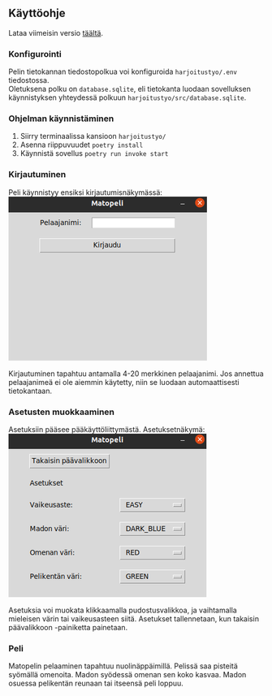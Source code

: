 ## Käyttöohje
Lataa viimeisin versio [täältä](https://github.com/DeeCaaD/ohte/releases/latest/).

### Konfigurointi
Pelin tietokannan tiedostopolkua voi konfiguroida `harjoitustyo/.env` tiedostossa.  
Oletuksena polku on `database.sqlite`, eli tietokanta luodaan sovelluksen 
käynnistyksen yhteydessä polkuun `harjoitustyo/src/database.sqlite`.

### Ohjelman käynnistäminen
1. Siirry terminaalissa kansioon ``harjoitustyo/``
2. Asenna riippuvuudet ``poetry install``
3. Käynnistä sovellus ``poetry run invoke start``

### Kirjautuminen
Peli käynnistyy ensiksi kirjautumisnäkymässä:  
![kirjautuminen](kuvat/kirjautuminen.png)

Kirjautuminen tapahtuu antamalla 4-20 merkkinen pelaajanimi.
Jos annettua pelaajanimeä ei ole aiemmin käytetty, niin se luodaan automaattisesti tietokantaan.

### Asetusten muokkaaminen
Asetuksiin pääsee pääkäyttöliittymästä. Asetuksetnäkymä:  
![asetukset](kuvat/asetukset.png)

Asetuksia voi muokata klikkaamalla pudostusvalikkoa, 
ja vaihtamalla mieleisen värin tai vaikeusasteen siitä.
Asetukset tallennetaan, kun takaisin päävalikkoon -painiketta painetaan.

### Peli
Matopelin pelaaminen tapahtuu nuolinäppäimillä. Pelissä saa pisteitä syömällä omenoita.
Madon syödessä omenan sen koko kasvaa. Madon osuessa pelikentän reunaan tai itseensä peli loppuu.